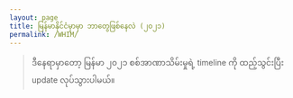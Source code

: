 ```yaml
---
layout: page
title: မြန်မာနိုင်ငံမှာမှာ ဘာတွေဖြစ်နေလဲ (၂၀၂၁)
permalink: /WHIM/
---
```


> ဒီနေရာမှာတော့ မြန်မာ ၂၀၂၁ စစ်အာဏာသိမ်းမှုရဲ့ timeline ကို ထည့်သွင်းပြီး update လုပ်သွားပါမယ်။
> 